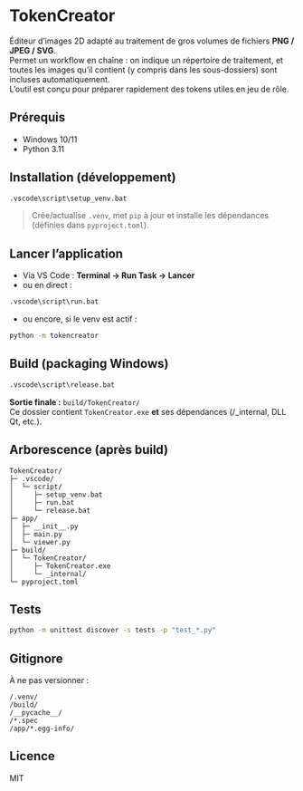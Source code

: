 # TokenCreator

Éditeur d’images 2D adapté au traitement de gros volumes de fichiers **PNG / JPEG / SVG**.  
Permet un workflow en chaîne : on indique un répertoire de traitement, et toutes les images qu’il contient (y compris dans les sous-dossiers) sont incluses automatiquement.  
L’outil est conçu pour préparer rapidement des tokens utiles en jeu de rôle.


## Prérequis
- Windows 10/11
- Python 3.11

## Installation (développement)
```bat
.vscode\script\setup_venv.bat
```
> Crée/actualise `.venv`, met `pip` à jour et installe les dépendances (définies dans `pyproject.toml`).

## Lancer l’application
- Via VS Code : **Terminal → Run Task → Lancer**
- ou en direct :
```bat
.vscode\script\run.bat
```
- ou encore, si le venv est actif :
```bat
python -m tokencreator
```

## Build (packaging Windows)
```bat
.vscode\script\release.bat
```
**Sortie finale :** `build/TokenCreator/`  
Ce dossier contient `TokenCreator.exe` **et** ses dépendances (/_internal, DLL Qt, etc.).  


## Arborescence (après build)
```
TokenCreator/
├─ .vscode/
│  └─ script/
│     ├─ setup_venv.bat
│     ├─ run.bat
│     └─ release.bat
├─ app/
│  ├─ __init__.py
│  ├─ main.py
│  └─ viewer.py
├─ build/
│  └─ TokenCreator/
│     ├─ TokenCreator.exe
│     └─ _internal/
└─ pyproject.toml
```

## Tests
```bat
python -m unittest discover -s tests -p "test_*.py"
```

## Gitignore
À ne pas versionner :
```
/.venv/
/build/
/__pycache__/
/*.spec
/app/*.egg-info/
```

## Licence
MIT
